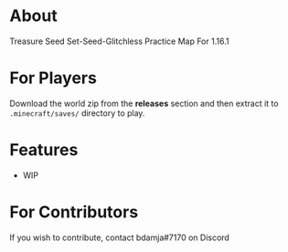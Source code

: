 # About
Treasure Seed Set-Seed-Glitchless Practice Map For 1.16.1

# For Players
Download the world zip from the **releases** section and then extract it to `.minecraft/saves/` directory to play.

# Features
* WIP

# For Contributors

If you wish to contribute, contact bdamja#7170 on Discord
